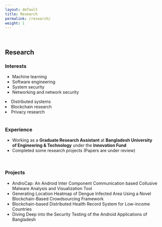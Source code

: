 ```yaml
---
layout: default
title: Research 
permalink: /research/
weight: 1
---
```

<br/>

## **Research**
### Interests
<div class="row">
    <div class="col-md-6">
    <ul>
        <li>Machine learning</li>
        <li>Software engineering</li>
        <li>System security</li>
        <li>Networking and network security</li>
    </ul>
    </div>
    <div class="col-md-6">
        <li>Distributed systems</li>
        <li>Blockchain research</li>
        <li>Privacy research</li>
    </div>
</div>
<br/>

### Experience
- Working as a **Graduate Research Assistant** at **Bangladesh University of 
  Engineering & Technology** under the **Innovation Fund**
- Completed some research projects (Papers are under review)

<br/>

### Projects
- AndroCap: An Android Inter Component Communication based Collusive Malware Analysis 
and Visualization Tool
- Generating Location Heatmap of Dengue Infected Area Using a Novel Blockchain-Based 
Crowdsourcing Framework
- Blockchain-based Distributed Health Record System for Low-income Countries
- Diving Deep into the Security Testing of the Android Applications of Bangladesh​
